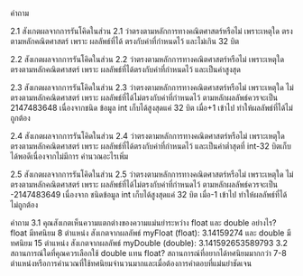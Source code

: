 คำถาม

2.1 สังเกตผลจากการรันโคิดในส่วน 2.1 ว่าตรงตามหลักการทางคณิตศาสตร์หรือไม่ เพราะเหตุใด
  ตรงตามหลักคณิตศาสตร์ เพราะ ผลลัพธ์ที่ได้ ตรงกับค่าที่กำหนดไว้ และไม่เกิน 32 บิต

2.2 สังเกตผลจากการรันโคิดในส่วน 2.2 ว่าตรงตามหลักการทางคณิตศาสตร์หรือไม่ เพราะเหตุใด
  ตรงตามหลักคณิตศาสตร์ เพราะ ผลลัพธ์ที่ได้ตรงกับค่าที่กำหนดไว้ และเป็นค่าสูงสุด

2.3 สังเกตผลจากการรันโคิดในส่วน 2.3 ว่าตรงตามหลักการทางคณิตศาสตร์หรือไม่ เพราะเหตุใด
  ไม่ตรงตามหลักคณิตศาสตร์ เพราะ ผลลัพธ์ที่ได้ไม่ตรงกับค่าที่กำหนดไว้ ตามหลักผลลัพธ์ควรจะเป็น 2147483648 เนื่องจากชนิด  ข้อมูล int เก็บได้สูงสุดแค่ 32 บิต เมื่อ+1 เข้าไป ทำให้ผลลัพธ์ที่ได้ไม่ถูกต้อง

2.4 สังเกตผลจากการรันโคิดในส่วน 2.4 ว่าตรงตามหลักการทางคณิตศาสตร์หรือไม่ เพราะเหตุใด
  ตรงตามหลักคณิตศาสตร์ เพราะ ผลลัพธ์ที่ได้ตรงกับค่าที่กำหนดไว้ และเป็นค่าต่ำสุดที่ int-32 บิตเก็บได้พอดีเนื่องจากไม่มีการ    คำนวณอะไรเพิ่ม

2.5 สังเกตผลจากการรันโคิดในส่วน 2.5 ว่าตรงตามหลักการทางคณิตศาสตร์หรือไม่ เพราะเหตุใด
  ไม่ตรงตามหลักคณิตศาสตร์ เพราะ ผลลัพธ์ที่ได้ไม่ตรงกับค่าที่กำหนดไว้ ตามหลักผลลัพธ์ควรจะเป็น -2147483649 เนื่องจาก
  ชนิดข้อมูล int เก็บได้สูงสุดแค่ 32 บิต เมื่อ-1 เข้าไป ทำให้ผลลัพธ์ที่ได้ไม่ถูกต้อง

คำถาม
3.1 คุณสังเกตเห็นความแตกต่างของความแม่นยำระหว่าง float และ double อย่างไร?
  float มีทศนิยม 8 ตำแหน่ง สังเกตจากผลลัพธ์ myFloat (float): 3.14159274 และ double  มีทศนิยม 15 ตำแหน่ง สังเกตจากผลลัพธ์ myDouble (double): 3.141592653589793
3.2 สถานการณ์ใดที่คุณควรเลือกใช้ double แทน float?
  สถานการณ์ที่อยากได้ทศนิยมมากกว่า 7-8 ตำแหน่งหรือการคำนวณที่ใช้ทศนิยมจำนวนมากและเมื่อต้องการคำตอบที่แม่นยำชัดเจน
